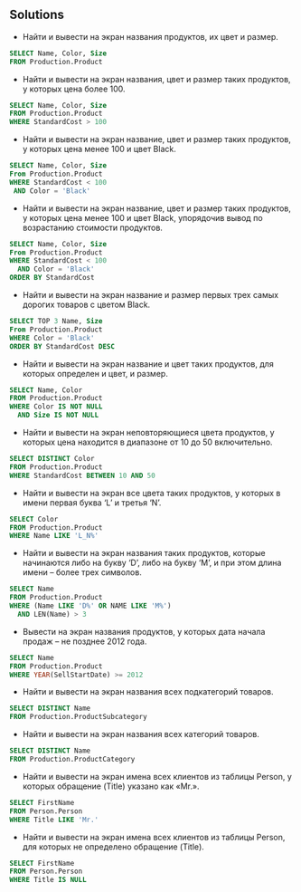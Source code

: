 ## Solutions
- Найти и вывести на экран названия продуктов, их цвет и размер.

```SQL
SELECT Name, Color, Size
FROM Production.Product
```

- Найти и вывести на экран названия, цвет и размер таких продуктов, у которых цена более 100.

```SQL
SELECT Name, Color, Size
FROM Production.Product
WHERE StandardCost > 100
```

- Найти и вывести на экран название, цвет и размер таких продуктов, у которых цена менее 100 и цвет Black.


```SQL
SELECT Name, Color, Size
From Production.Product
WHERE StandardCost < 100
 AND Color = 'Black'
```

- Найти и вывести на экран название, цвет и размер таких продуктов, у которых цена менее 100 и цвет Black, упорядочив вывод по возрастанию стоимости продуктов.

```SQL
SELECT Name, Color, Size
From Production.Product
WHERE StandardCost < 100
  AND Color = 'Black'
ORDER BY StandardCost
```

- Найти и вывести на экран название и размер первых трех самых дорогих товаров с цветом Black.

```SQL
SELECT TOP 3 Name, Size
From Production.Product
WHERE Color = 'Black'
ORDER BY StandardCost DESC
```

- Найти и вывести на экран название и цвет таких продуктов, для которых определен и цвет, и размер.

```SQL
SELECT Name, Color
FROM Production.Product
WHERE Color IS NOT NULL
  AND Size IS NOT NULL
```

- Найти и вывести на экран неповторяющиеся цвета продуктов, у которых цена находится в диапазоне от 10 до 50 включительно.

```SQL
SELECT DISTINCT Color
FROM Production.Product
WHERE StandardCost BETWEEN 10 AND 50
```

-  Найти и вывести на экран все цвета таких продуктов, у которых в имени первая буква ‘L’ и третья ‘N’.

```SQL
SELECT Color
FROM Production.Product
WHERE Name LIKE 'L_N%'
```

- Найти и вывести на экран названия таких продуктов, которые начинаются либо на букву ‘D’, либо на букву ‘M’, и при этом длина имени – более трех символов.


```SQL
SELECT Name
FROM Production.Product
WHERE (Name LIKE 'D%' OR NAME LIKE 'M%')
  AND LEN(Name) > 3
```

- Вывести на экран названия продуктов, у которых дата начала продаж – не позднее 2012 года.

```SQL
SELECT Name
FROM Production.Product
WHERE YEAR(SellStartDate) >= 2012
```

- Найти и вывести на экран названия всех подкатегорий товаров.

```SQL
SELECT DISTINCT Name
FROM Production.ProductSubcategory
```

- Найти и вывести на экран названия всех категорий товаров.

```SQL
SELECT DISTINCT Name
FROM Production.ProductCategory
```

- Найти и вывести на экран имена всех клиентов из таблицы Person, у которых обращение (Title) указано как «Mr.».


```SQL
SELECT FirstName
FROM Person.Person
WHERE Title LIKE 'Mr.'
```

-  Найти и вывести на экран имена всех клиентов из таблицы Person, для которых не определено обращение (Title).


```SQL
SELECT FirstName
FROM Person.Person
WHERE Title IS NULL
```
